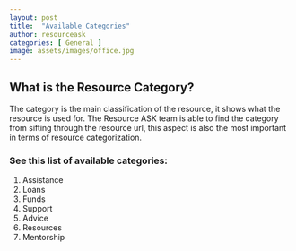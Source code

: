 ```yaml
---
layout: post
title:  "Available Categories"
author: resourceask
categories: [ General ]
image: assets/images/office.jpg
---
```


## What is the Resource Category?

The category is the main classification of the resource, it shows what the resource is used for. The Resource ASK team is able to find the category from sifting through the resource url, this aspect is also the most important in terms of resource categorization.

### See this list of available categories:

1. Assistance
2. Loans
3. Funds
4. Support
5. Advice
6. Resources
7. Mentorship
